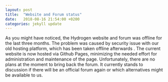 ```yaml
---
layout: post
title:  "Website and Forum status"
date:   2018-08-16 21:54:00 +0200
categories: jekyll update
---
```


As you might have noticed, the Hydrogen website and forum was offline for the last three months. The problem was caused by security issue with our old hosting platform, which has been taken offline afterwards . The current website is now hosted via Github Pages, minimizing the needed effort for administration and maintenance of the page. 
Unfortunately, there are no plans at the moment to bring back the forum. It currently stands to discussion if there will be an official forum again or which alternatives might be available to us.
